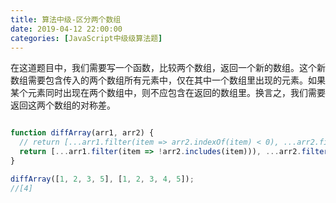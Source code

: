 ```yaml
---
title: 算法中级-区分两个数组
date: 2019-04-12 22:00:00
categories: [JavaScript中级级算法题]
---
```


在这道题目中，我们需要写一个函数，比较两个数组，返回一个新的数组。这个新数组需要包含传入的两个数组所有元素中，仅在其中一个数组里出现的元素。如果某个元素同时出现在两个数组中，则不应包含在返回的数组里。换言之，我们需要返回这两个数组的对称差。

```js

function diffArray(arr1, arr2) {
  // return [...arr1.filter(item => arr2.indexOf(item) < 0), ...arr2.filter(item => arr1.indexOf(item) < 0)];
  return [...arr1.filter(item => !arr2.includes(item))), ...arr2.filter(item => !arr1.includes(item))];
}

diffArray([1, 2, 3, 5], [1, 2, 3, 4, 5]);
//[4]

```